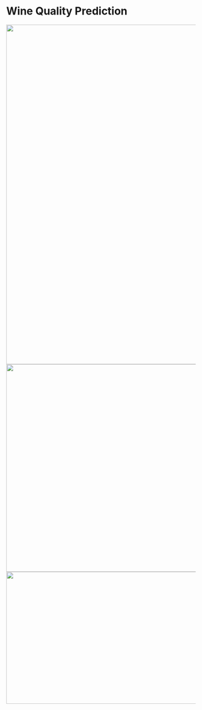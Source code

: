 # Wine Quality Prediction

<img src="https://github.com/shaily29-eng/Wine-Quality-Prediction/assets/59019087/77cac39a-055e-4016-9e84-134e2b5a24c6" width="600" height="900">

<img src="https://github.com/shaily29-eng/Wine-Quality-Prediction/assets/59019087/a1f71ea1-7b70-4ecf-98f7-c689c97be6e0" width="600" height="550">

<img src="https://github.com/shaily29-eng/Wine-Quality-Prediction/assets/59019087/5e0b92e7-3542-4a29-b2b8-953b31a4a0ca" width="600" height="350">
